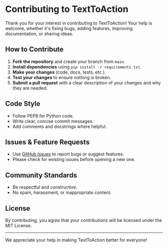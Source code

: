 # Contributing to TextToAction

Thank you for your interest in contributing to TextToAction! Your help is welcome, whether it's fixing bugs, adding features, improving documentation, or sharing ideas.

## How to Contribute

1. **Fork the repository** and create your branch from `main`.
2. **Install dependencies** using `pip install -r requirements.txt`.
3. **Make your changes** (code, docs, tests, etc.).
4. **Test your changes** to ensure nothing is broken.
5. **Submit a pull request** with a clear description of your changes and why they are needed.

## Code Style
- Follow PEP8 for Python code.
- Write clear, concise commit messages.
- Add comments and docstrings where helpful.

## Issues & Feature Requests
- Use [GitHub Issues](../../issues) to report bugs or suggest features.
- Please check for existing issues before opening a new one.

## Community Standards
- Be respectful and constructive.
- No spam, harassment, or inappropriate content.

## License
By contributing, you agree that your contributions will be licensed under the MIT License.

---

We appreciate your help in making TextToAction better for everyone!
